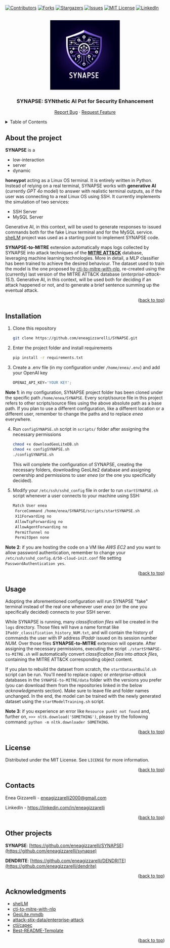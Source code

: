 <a name="readme-top"></a>

<!-- PROJECT SHIELDS -->
[![Contributors][contributors-shield]][contributors-url]
[![Forks][forks-shield]][forks-url]
[![Stargazers][stars-shield]][stars-url]
[![Issues][issues-shield]][issues-url]
[![MIT License][license-shield]][license-url]
[![LinkedIn][linkedin-shield]][linkedin-url]

<!-- PROJECT LOGO -->
<br />
<div align="center">
  <a href="https://github.com/eneagizzarelli/synapse">
    <img src="SYNAPSE_logo.png" alt="Logo" width="220" height="220">
  </a>

  <h3 align="center"><strong>SYNAPSE: SYNthetic AI Pot for Security Enhancement</strong></h3>

  <p align="center">
    <a href="https://github.com/eneagizzarelli/synapse/issues/new?labels=bug&template=bug_report.md">Report Bug</a>
    ·
    <a href="https://github.com/eneagizzarelli/synapse/issues/new?labels=enhancement&template=feature_request.md">Request Feature</a>
  </p>
</div>

<!-- TABLE OF CONTENTS -->
<details>
  <summary>Table of Contents</summary>
  <ol>
    <li><a href="#about-the-project">About the project</a></li>
    <li><a href="#installation">Installation</a></li>
    <li><a href="#usage">Usage</a></li>
    <li><a href="#license">License</a></li>
    <li><a href="#contacts">Contact</a></li>
    <li><a href="#acknowledgments">Acknowledgments</a></li>
  </ol>
</details>

<!-- ABOUT THE PROJECT -->
## About the project

**SYNAPSE** is a 
- low-interaction 
- server
- dynamic

**honeypot** acting as a Linux OS terminal. It is entirely written in Python. Instead of relying on a real terminal, SYNAPSE works with **generative AI** (currently _GPT 4o_ model) to answer with realistic terminal outputs, as if the user was connecting to a real Linux OS using SSH. It currently implements the simulation of two services:
 - SSH Server
 - MySQL Server

Generative AI, in this context, will be used to generate responses to issued commands both for the fake Linux terminal and for the MySQL service. [shelLM](https://github.com/stratosphereips/SheLLM) project was used as a starting point to implement SYNAPSE code.

**SYNAPSE-to-MITRE** extension automatically maps logs collected by SYNAPSE into attack techniques of the [**MITRE ATT&CK**](https://attack.mitre.org) database, leveraging machine learning technologies. More in detail, a MLP classifier has been trained to achieve the desired behaviour. The dataset used to train the model is the one proposed by [cti-to-mitre-with-nlp](https://github.com/dessertlab/cti-to-mitre-with-nlp), re-created using the (currently) last version of the MITRE ATT&CK database (_enterprise-attack-15.1_). Generative AI, in this context, will be used both for deciding if an attack happened or not, and to generate a brief sentence summing up the eventual attack.

<p align="right">(<a href="#readme-top">back to top</a>)</p>

## Installation

1. Clone this repository
   ```sh
   git clone https://github.com/eneagizzarelli/SYNAPSE.git
   ```

2. Enter the project folder and install requirements
   ```sh
   pip install -r requirements.txt
   ```

3. Create a .env file (in my configuration under `/home/enea/.env`) and add your OpenAI key
   ```js
   OPENAI_API_KEY='YOUR KEY';
   ```
   
**Note 1**: in my configuration, SYNAPSE project folder has been cloned under the specific path `/home/enea/SYNAPSE`. Every script/source file in this project refers to other scripts/source files using the above absolute path as a base path. If you plan to use a different configuration, like a different location or a different user, remember to change the paths and to replace _enea_ everywhere.

4. Run `configSYNAPSE.sh` script in `scripts/` folder after assigning the necessary permissions
   ```sh
   chmod +x downloadGeoLiteDB.sh
   chmod +x configSYNAPSE.sh
   ./configSYNAPSE.sh
   ```
    This will complete the configuration of SYNAPSE, creating the necessary folders, downloading GeoLite2 database and assigning ownership and permissions to user _enea_ (or the one you specifically decided).

5. Modify your `/etc/ssh/sshd_config` file in order to run `startSYNAPSE.sh` script whenever a user connects to your machine using SSH:
   ```sh
   Match User enea
    ForceCommand /home/enea/SYNAPSE/scripts/startSYNAPSE.sh
    X11Forwarding no
    AllowTcpForwarding no
    AllowAgentForwarding no
    PermitTunnel no
    PermitOpen none
   ```

**Note 2**: if you are hosting the code on a VM like _AWS EC2_ and you want to allow password authentication, remember to change your `/etc/ssh/sshd_config.d/50-cloud-init.conf` file setting `PasswordAuthentication yes`.

<p align="right">(<a href="#readme-top">back to top</a>)</p>

<!-- USAGE EXAMPLES -->
## Usage

Adopting the aforementioned configuration will run SYNAPSE "fake" terminal instead of the real one whenever user _enea_ (or the one you specifically decided) connects to your SSH server.

While SYNAPSE is running, many _classification files_ will be created in the `logs` directory. Those files will have a name format like  `IPaddr_classification_history_NUM.txt`, and will contain the history of commands the user with IP address _IPaddr_ issued on its session number _NUM_. Over those files **SYNAPSE-to-MITRE** extension will operate. After assigning the necessary permissions, executing the script `./startSYNAPSE-to-MITRE.sh` will automatically convert _classification files_ into _attack files_, containing the MITRE ATT&CK corresponding object content.

If you plan to rebuild the dataset from scratch, the `startDatasetBuild.sh` script can be run. You'll need to replace _capec_ or _enterprise-attack_ databases in the `SYNAPSE-to-MITRE/data` folder with the versions you prefer (you can download them from the repositories linked in the below _acknowledgments_ section). Make sure to leave file and folder names unchanged. In the end, the model can be trained with the newly generated dataset using the `startModelTraining.sh` script.

**Note 3**: if you experience an error like `Resource punkt not found` and, further on, `>>> nltk.download('SOMETHING')`, please try the following command: `python -m nltk.downloader SOMETHING`.

<p align="right">(<a href="#readme-top">back to top</a>)</p>

<!-- LICENSE -->
## License

Distributed under the MIT License. See `LICENSE` for more information.

<p align="right">(<a href="#readme-top">back to top</a>)</p>

<!-- CONTACT -->
## Contacts

Enea Gizzarelli - eneagizzarelli2000@gmail.com

LinkedIn - https://linkedin.com/in/eneagizzarelli

<p align="right">(<a href="#readme-top">back to top</a>)</p>

<!-- OTHER PROJECTS -->
## Other projects

**SYNAPSE**: [https://github.com/eneagizzarelli/SYNAPSE](https://github.com/eneagizzarelli/synapse)

**DENDRITE**: [https://github.com/eneagizzarelli/DENDRITE](https://github.com/eneagizzarelli/dendrite)

<p align="right">(<a href="#readme-top">back to top</a>)</p>

<!-- ACKNOWLEDGMENTS -->
## Acknowledgments

- [shelLM](https://github.com/stratosphereips/SheLLM)
- [cti-to-mitre-with-nlp](https://github.com/dessertlab/cti-to-mitre-with-nlp)
- [GeoLite.mmdb](https://github.com/P3TERX/GeoLite.mmdb)
- [attack-stix-data/enterprise-attack](https://github.com/mitre-attack/attack-stix-data/tree/master/enterprise-attack)
- [cti/capec](https://github.com/mitre/cti/tree/master/capec)
- [Best-README-Template](https://github.com/othneildrew/Best-README-Template)

<p align="right">(<a href="#readme-top">back to top</a>)</p>

<!-- MARKDOWN LINKS -->
[contributors-shield]: https://img.shields.io/github/contributors/eneagizzarelli/synapse.svg?style=for-the-badge
[contributors-url]: https://github.com/eneagizzarelli/synapse/graphs/contributors

[forks-shield]: https://img.shields.io/github/forks/eneagizzarelli/synapse.svg?style=for-the-badge
[forks-url]: https://github.com/eneagizzarelli/synapse/network/members

[stars-shield]: https://img.shields.io/github/stars/eneagizzarelli/synapse.svg?style=for-the-badge
[stars-url]: https://github.com/eneagizzarelli/synapse/stargazers

[issues-shield]: https://img.shields.io/github/issues/eneagizzarelli/synapse.svg?style=for-the-badge
[issues-url]: https://github.com/eneagizzarelli/synapse/issues

[license-shield]: https://img.shields.io/github/license/eneagizzarelli/synapse.svg?style=for-the-badge
[license-url]: https://github.com/eneagizzarelli/synapse/blob/main/LICENSE

[linkedin-shield]: https://img.shields.io/badge/-LinkedIn-black.svg?style=for-the-badge&logo=linkedin&colorB=555
[linkedin-url]: https://linkedin.com/in/eneagizzarelli
